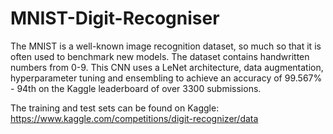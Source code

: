 # MNIST-Digit-Recogniser

The MNIST is a well-known image recognition dataset, so much so that it is often used to benchmark new models. The dataset contains handwritten numbers from 0-9. This CNN uses a LeNet architecture, data augmentation, hyperparameter tuning and ensembling to achieve an accuracy of 99.567% - 94th on the Kaggle leaderboard of over 3300 submissions.

The training and test sets can be found on Kaggle:
https://www.kaggle.com/competitions/digit-recognizer/data
